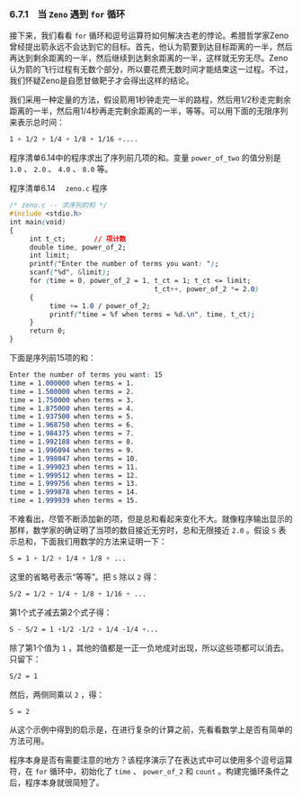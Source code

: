 ### 6.7.1　当 `Zeno` 遇到 `for` 循环

接下来，我们看看 `for` 循环和逗号运算符如何解决古老的悖论。希腊哲学家Zeno曾经提出箭永远不会达到它的目标。首先，他认为箭要到达目标距离的一半，然后再达到剩余距离的一半，然后继续到达剩余距离的一半，这样就无穷无尽。Zeno认为箭的飞行过程有无数个部分，所以要花费无数时间才能结束这一过程。不过，我们怀疑Zeno是自愿甘做靶子才会得出这样的结论。

我们采用一种定量的方法，假设箭用1秒钟走完一半的路程，然后用1/2秒走完剩余距离的一半，然后用1/4秒再走完剩余距离的一半，等等。可以用下面的无限序列来表示总时间：

```css
1 + 1/2 + 1/4 + 1/8 + 1/16 +....
```

程序清单6.14中的程序求出了序列前几项的和。变量 `power_of_two` 的值分别是 `1.0` 、 `2.0` 、 `4.0` 、 `8.0` 等。

程序清单6.14　 `zeno.c` 程序

```css
/* zeno.c -- 求序列的和 */
#include <stdio.h>
int main(void)
{
     int t_ct;       // 项计数
     double time, power_of_2;
     int limit;
     printf("Enter the number of terms you want: ");
     scanf("%d", &limit);
     for (time = 0, power_of_2 = 1, t_ct = 1; t_ct <= limit;
                                    t_ct++, power_of_2 *= 2.0)
     {
          time += 1.0 / power_of_2;
          printf("time = %f when terms = %d.\n", time, t_ct);
     }
     return 0;
}
```

下面是序列前15项的和：

```css
Enter the number of terms you want: 15
time = 1.000000 when terms = 1.
time = 1.500000 when terms = 2.
time = 1.750000 when terms = 3.
time = 1.875000 when terms = 4.
time = 1.937500 when terms = 5.
time = 1.968750 when terms = 6.
time = 1.984375 when terms = 7.
time = 1.992188 when terms = 8.
time = 1.996094 when terms = 9.
time = 1.998047 when terms = 10.
time = 1.999023 when terms = 11.
time = 1.999512 when terms = 12.
time = 1.999756 when terms = 13.
time = 1.999878 when terms = 14.
time = 1.999939 when terms = 15.

```

不难看出，尽管不断添加新的项，但是总和看起来变化不大。就像程序输出显示的那样，数学家的确证明了当项的数目接近无穷时，总和无限接近 `2.0` 。假设 `S` 表示总和，下面我们用数学的方法来证明一下：

```css
S = 1 + 1/2 + 1/4 + 1/8 + ...
```

这里的省略号表示“等等”。把 `S` 除以 `2` 得：

```css
S/2 = 1/2 + 1/4 + 1/8 + 1/16 + ...
```

第1个式子减去第2个式子得：

```css
S - S/2 = 1 +1/2 -1/2 + 1/4 -1/4 +...
```

除了第1个值为 `1` ，其他的值都是一正一负地成对出现，所以这些项都可以消去。只留下：

```css
S/2 = 1
```

然后，两侧同乘以 `2` ，得：

```css
S = 2
```

从这个示例中得到的启示是，在进行复杂的计算之前，先看看数学上是否有简单的方法可用。

程序本身是否有需要注意的地方？该程序演示了在表达式中可以使用多个逗号运算符，在 `for` 循环中，初始化了 `time` 、 `power_of_2` 和 `count` 。构建完循环条件之后，程序本身就很简短了。

